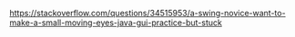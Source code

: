 https://stackoverflow.com/questions/34515953/a-swing-novice-want-to-make-a-small-moving-eyes-java-gui-practice-but-stuck
